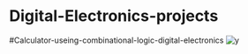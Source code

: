 # Digital-Electronics-projects
#Calculator-useing-combinational-logic-digital-electronics
![y](https://user-images.githubusercontent.com/83589480/190155749-02100c71-7f85-403b-90b2-d734a3b88ca2.png)

